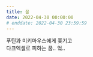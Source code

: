 ```yaml
---
title: 꿈
date: 2022-04-30 00:00:00
# enddate: 2022-04-30 23:59:59
---
```


푸틴과 미키마우스에게 쫒기고  
다크엑셀로 피하는 꿈.. 엌..
